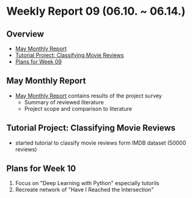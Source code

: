 # Weekly Report 09 (06.10. ~ 06.14.)

## Overview
- [May Monthly Report](#May-Monthly-Report)
- [Tutorial Project: Classifying Movie Reviews](#Tutorial-Project:-Classifying-Movie-Reviews)
- [Plans for Week 09](#Plans-for-Week-09)

## May Monthly Report
- [May Monthly Report](../MonthlyReports/MayMonthlyReport.md) contains results of the project survey
    - Summary of reviewed literature
    - Project scope and comparison to literature

## Tutorial Project: Classifying Movie Reviews
- started tutorial to classify movie reviews form IMDB dataset (50000 reviews)


## Plans for Week 10
1. Focus on "Deep Learning with Python" especially tutorils
2. Recreate network of "Have I Reached the Intersection"
